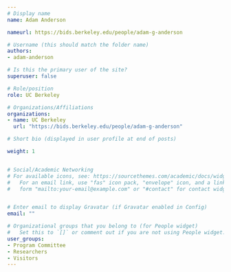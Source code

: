 ```yaml
---
# Display name
name: Adam Anderson

nameurl: https://bids.berkeley.edu/people/adam-g-anderson

# Username (this should match the folder name)
authors:
- adam-anderson

# Is this the primary user of the site?
superuser: false

# Role/position
role: UC Berkeley

# Organizations/Affiliations
organizations:
- name: UC Berkeley
  url: "https://bids.berkeley.edu/people/adam-g-anderson"

# Short bio (displayed in user profile at end of posts)

weight: 1


# Social/Academic Networking
# For available icons, see: https://sourcethemes.com/academic/docs/widgets/#icons
#   For an email link, use "fas" icon pack, "envelope" icon, and a link in the
#   form "mailto:your-email@example.com" or "#contact" for contact widget.


# Enter email to display Gravatar (if Gravatar enabled in Config)
email: ""

# Organizational groups that you belong to (for People widget)
#   Set this to `[]` or comment out if you are not using People widget.  
user_groups:
- Program Committee
- Researchers
- Visitors
---
```

